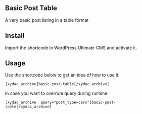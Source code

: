## Basic Post Table

A very basic post listing in a table format

## Install

Import the shortcode in WordPress Ultimate CMS and activate it.

## Usage

Use the shortcode below to get an idea of how to use it.

```
[xydac_archive]basic-post-table[/xydac_archive]
```

In case you want to override query during runtime

```
[xydac_archive  query="post_type=cars"]basic-post-table[/xydac_archive]
```
